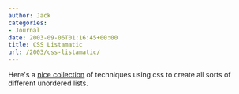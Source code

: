 ```yaml
---
author: Jack
categories:
- Journal
date: 2003-09-06T01:16:45+00:00
title: CSS Listamatic
url: /2003/css-listamatic/
---
```


Here's a [nice collection][1] of techniques using css to create all sorts of different unordered lists.

 [1]: http://www.maxdesign.com.au/presentation/listamatic/